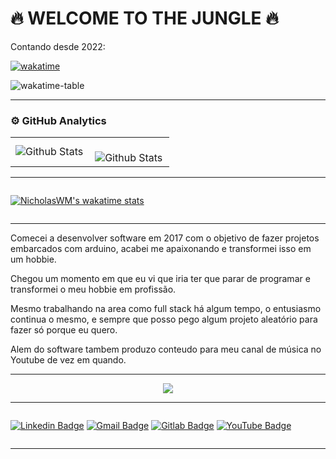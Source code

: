 # 🔥 WELCOME TO THE JUNGLE 🔥

Contando desde 2022:

[![wakatime](https://wakatime.com/badge/user/aa4c006a-f5a4-4c83-b645-f58b04b16705.svg)](https://wakatime.com/@aa4c006a-f5a4-4c83-b645-f58b04b16705)
  
![wakatime-table](https://wakatime.com/share/@NicholasWM/2f97ec8a-55d1-4a6f-ba94-79fcc06a30be.svg)

---

### ⚙️ GitHub Analytics

<table>
  <tr>
    <td>
      <img
        align="left"
        src="https://github-readme-stats.vercel.app/api/top-langs/?username=nicholaswm&theme=slateorange&hide_border=false&include_all_commits=true&layout=compact"
        alt="Github Stats"
      />
    </td>
    <td>
      <br />
      <img
        align="left"
        src="https://github-readme-streak-stats.herokuapp.com/?user=nicholaswm&theme=slateorange&hide_border=false"
        alt="Github Stats"
      />
    </td>
  </tr>
</table>

---

<div style="display:flex; justify-content: center; flex-direction: column">

  [![NicholasWM's wakatime stats](https://github-readme-stats.vercel.app/api/wakatime?username=NicholasWM&layout=compact&theme=slateorange)](https://wakatime.com/@NicholasWM)

</div>

---

Comecei a desenvolver software em 2017 com o objetivo de fazer projetos embarcados com arduino, acabei me apaixonando e transformei isso em um hobbie.

Chegou um momento em que eu vi que iria ter que parar de programar e transformei o meu hobbie em profissão.

Mesmo trabalhando na area como full stack há algum tempo, o entusiasmo continua o mesmo, e sempre que posso pego algum projeto aleatório para fazer só porque eu quero.

Alem do software tambem produzo conteudo para meu canal de música no Youtube de vez em quando.

<hr>

<div align="center">
  <img src="https://media.giphy.com/media/l0MYLoPRwqwzkYJ1e/giphy.gif">
</div>

<hr>

<div style="width: 100%; display: flex;" align="center">

  [![Linkedin Badge](	https://img.shields.io/badge/LinkedIn-0077B5?style=for-the-badge&logo=linkedin&logoColor=white&link=https://www.linkedin.com/in/nicholas-mazzei-71a4b6142)](https://www.linkedin.com/in/nicholas-mazzei-71a4b6142)
  [![Gmail Badge](https://img.shields.io/badge/Gmail-D14836?style=for-the-badge&logo=gmail&logoColor=white&link=mailto:nicholaswm.42@gmail.com)](mailto:nicholaswm.42@gmail.com)
  [![Gitlab Badge](https://img.shields.io/badge/GitLab-330F63?style=for-the-badge&logo=gitlab&logoColor=white&link=https://gitlab.com/nicholaswesleymazzei)](https://gitlab.com/nicholaswesleymazzei)
  [![YouTube Badge](https://img.shields.io/badge/YouTube-FF0000?style=for-the-badge&logo=youtube&logoColor=white&link=https://www.youtube.com/watch?v=t6wCV7T4rVY&list=PLdNNTxazxIkHGhCXcMX-9-9j6FlbIu27h&index=1)](https://www.youtube.com/watch?v=t6wCV7T4rVY&list=PLdNNTxazxIkHGhCXcMX-9-9j6FlbIu27h&index=1)

</div>

<hr>

